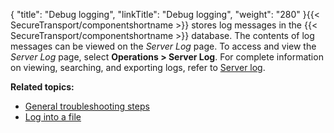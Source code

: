 {
    "title": "Debug logging",
    "linkTitle": "Debug logging",
    "weight": "280"
}{{< SecureTransport/componentshortname  >}} stores log messages in the {{< SecureTransport/componentshortname  >}} database. The contents of log messages can be viewed on the *Server Log* page. To access and view the *Server Log* page, select **Operations &gt; Server Log**. For complete information on viewing, searching, and exporting logs, refer to [Server log](../../../operations_menu/t_st_serverlog).

**Related topics:**

-   [General troubleshooting steps](../t_st_general_troubleshooting_steps)
-   [Log into a file]()
